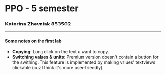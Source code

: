 
# **PPO - 5 semester**

### **Katerina Zhevniak 853502**  
---

#### **Some notes on the first lab** 

- **Copying**:  Long click on the text u want to copy.
- **Switching values & units**: Premium version doesn't contain a button for the swithing. This feature is implemented by making values' textviews clickable (cuz I think it's more user-friendly).
